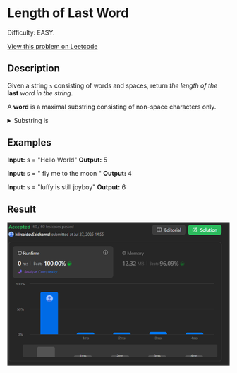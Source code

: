 # Length of Last Word

Difficulty: EASY.

[View this problem on Leetcode](https://leetcode.com/problems/length-of-last-word/)

## Description

Given a string `s` consisting of words and spaces, return _the length of the_ **last** _word in the string_.

A **word** is a maximal substring consisting of non-space characters only.

<details>

<summary>Substring is</summary>

a contiguous non-empty sequence of characters within a string.

</details>

## Examples

**Input:** s = "Hello World"
**Output:** 5

**Input:** s = "   fly me   to   the moon  "
**Output:** 4

**Input:** s = "luffy is still joyboy"
**Output:** 6

## Result

![Result-on-Leetcode](result.png)
